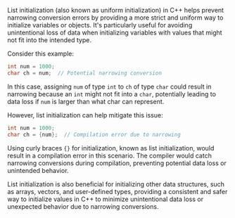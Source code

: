 [//]: # (Avoid Narrowing Conversion Errors by Using List Initialization)
List initialization (also known as uniform initialization) in C++ helps prevent narrowing conversion errors by providing a more strict and uniform way to initialize variables or objects. It's particularly useful for avoiding unintentional loss of data when initializing variables with values that might not fit into the intended type.

Consider this example:

```cpp
int num = 1000;
char ch = num;  // Potential narrowing conversion
```

In this case, assigning `num` of type `int` to `ch` of type `char` could result in narrowing because an `int` might not fit into a `char`, potentially leading to data loss if `num` is larger than what char can represent.

However, list initialization can help mitigate this issue:

```cpp
int num = 1000;
char ch = {num};  // Compilation error due to narrowing
```

Using curly braces `{}` for initialization, known as list initialization, would result in a compilation error in this scenario. The compiler would catch narrowing conversions during compilation, preventing potential data loss or unintended behavior.

List initialization is also beneficial for initializing other data structures, such as arrays, vectors, and user-defined types, providing a consistent and safer way to initialize values in C++ to minimize unintentional data loss or unexpected behavior due to narrowing conversions.
